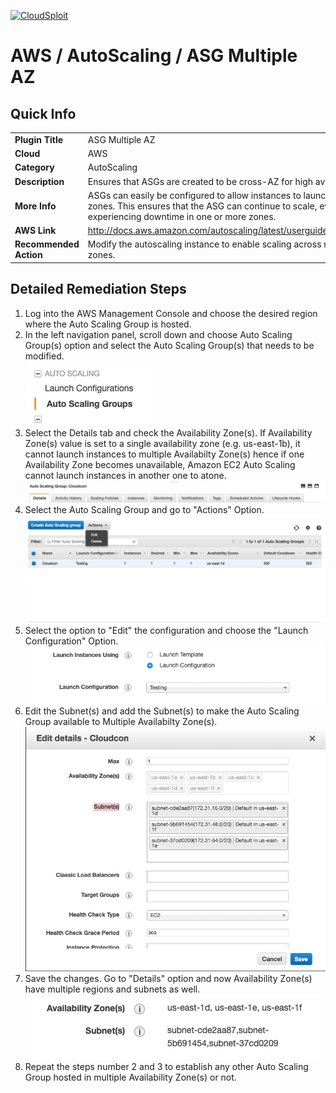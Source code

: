 [![CloudSploit](https://cloudsploit.com/img/logo-new-big-text-100.png "CloudSploit")](https://cloudsploit.com)

# AWS / AutoScaling / ASG Multiple AZ

## Quick Info

| | |
|-|-|
| **Plugin Title** | ASG Multiple AZ |
| **Cloud** | AWS |
| **Category** | AutoScaling |
| **Description** | Ensures that ASGs are created to be cross-AZ for high availability. |
| **More Info** | ASGs can easily be configured to allow instances to launch in multiple availability zones. This ensures that the ASG can continue to scale, even when AWS is experiencing downtime in one or more zones. |
| **AWS Link** | http://docs.aws.amazon.com/autoscaling/latest/userguide/AutoScalingGroup.html |
| **Recommended Action** | Modify the autoscaling instance to enable scaling across multiple availability zones. |

## Detailed Remediation Steps
1. Log into the AWS Management Console and choose the desired region where the Auto Scaling Group is hosted.
2. In the left navigation panel, scroll down and choose Auto Scaling Group(s) option and select the Auto Scaling Group(s) that needs to be modified.</br>  ![Step 2](/resources/aws/autoscaling/asg-multiple-az/step2.png "Step 2 - ASG")  
3. Select the Details tab and check the Availability Zone(s). If Availability Zone(s) value is set to a single availability zone (e.g. us-east-1b), it cannot launch instances to multiple Availabilty Zone(s) hence if one Availability Zone becomes unavailable, Amazon EC2 Auto Scaling cannot launch instances in another one to atone.</br>![Step 3](/resources/aws/autoscaling/step3.png "Step 3 - Details")  
4. Select the Auto Scaling Group and go to "Actions" Option.</br>![Step 4](/resources/aws/autoscaling/step4.png "Step 4 - Actions") 
5. Select the option to "Edit" the configuration and choose the "Launch Configuration" Option.</br>![Step 5](/resources/aws/autoscaling/Step5.png "Step 5 - Edit")
6. Edit the Subnet(s) and add the Subnet(s) to make the Auto Scaling Group available to Multiple Availabilty Zone(s).</br>![Step 6](/resources/aws/autoscaling/step6.png "Step 6 - Subnet(s)")  
7. Save the changes. Go to "Details" option and now Availability Zone(s) have multiple regions and subnets as well.</br>![Step 7](/resources/aws/autoscaling/step7.png "Step 7 - Details")  
8. Repeat the steps number 2 and 3 to establish any other Auto Scaling Group hosted in multiple Availability Zone(s) or not. 
